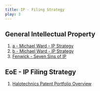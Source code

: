 ```yaml
---
title: IP - Filing Strategy
play: 3
---
```


## General Intellectual Property

  01. [a - Michael Ward - IP Strategy](01-a-michael-ward-ip-strategy.pdf)
  01. [b - Michael Ward - IP Strategy](https://www.youtube.com/watch?v=bpSWsa_Qv3Q)
  03. [Fenwick - Seven Sins of IP](03-fenwick-seven-sins-of-ip.pdf)

## EoE - IP Filing Strategy

  01. [Halotechnics Patent Portfolio Overview](01-halotechnics-patent-portfolio-overview.docx)

